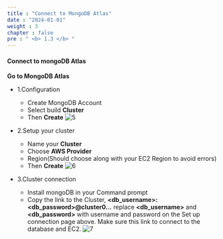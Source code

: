 ```yaml
---
title : "Connect to MongoDB Atlas"
date : "2024-01-01"
weight : 3 
chapter : false
pre : " <b> 1.3 </b> "
---
```


#### Connect to mongoDB Atlas

**Go to MongoDB Atlas**
- 1.Configuration
    - Create MongoDB Account
    - Select build **Cluster**
    - Then **Create**
![5](/images/aws/1.5.png?featherlight=false&width=90pc)

- 2.Setup your cluster
    - Name your **Cluster**
    - Choose **AWS Provider**
    - Region(Should choose along with your EC2 Region to avoid errors)
    - Then **Create**
![6](/images/aws/1.6.png?featherlight=false&width=90pc)

- 3.Cluster connection
    - Install mongoDB in your Command prompt
    - Copy the link to the Cluster, **<db_username>:<db_password>@cluster0…** replace **<db_username>** and **<db_password>** with username and password on the Set up connection page above. Make sure this link to connect to the database and EC2.
![7](/images/aws/1.7.png?featherlight=false&width=90pc)

